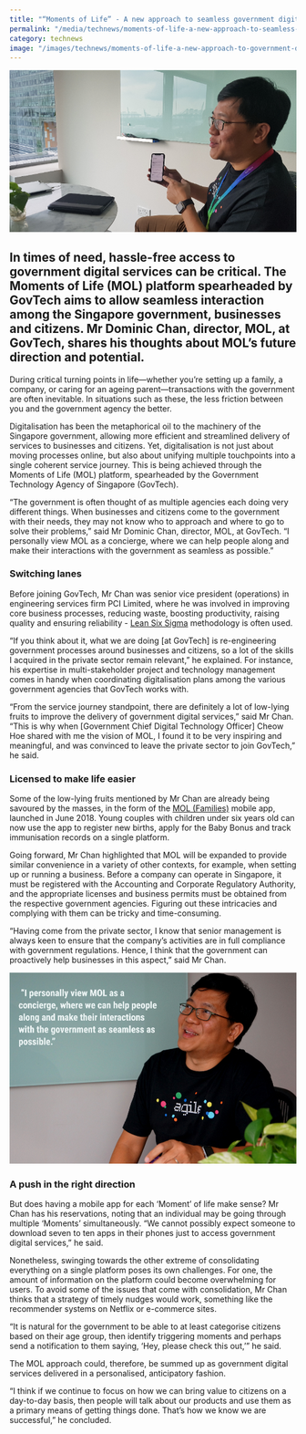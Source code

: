 ```yaml
---
title: "“Moments of Life” - A new approach to seamless government digital services"
permalink: "/media/technews/moments-of-life-a-new-approach-to-seamless-government-digital-services"
category: technews
image: "/images/technews/moments-of-life-a-new-approach-to-government-digital-services-part1.png"
---
```

     
![Mr Dominic Chan, director, MOL, at GovTech, shares his thoughts about MOL’s future direction and potential](/images/technews/moments-of-life-a-new-approach-to-government-digital-services-part1.png)

In times of need, hassle-free access to government digital services can be critical. The Moments of Life (MOL) platform spearheaded by GovTech aims to allow seamless interaction among the Singapore government, businesses and citizens. Mr Dominic Chan, director, MOL, at GovTech, shares his thoughts about MOL’s future direction and potential. 
---

During critical turning points in life—whether you’re setting up a family, a company, or caring for an ageing parent—transactions with the government are often inevitable. In situations such as these, the less friction between you and the government agency the better.

Digitalisation has been the metaphorical oil to the machinery of the Singapore government, allowing more efficient and streamlined delivery of services to businesses and citizens. Yet, digitalisation is not just about moving processes online, but also about unifying multiple touchpoints into a single coherent service journey. This is being achieved through the Moments of Life (MOL) platform, spearheaded by the Government Technology Agency of Singapore (GovTech).

“The government is often thought of as multiple agencies each doing very different things. When businesses and citizens come to the government with their needs, they may not know who to approach and where to go to solve their problems,” said Mr Dominic Chan, director, MOL, at GovTech. “I personally view MOL as a concierge, where we can help people along and make their interactions with the government as seamless as possible.”

### **Switching lanes**

Before joining GovTech, Mr Chan was senior vice president (operations) in engineering services firm PCI Limited, where he was involved in improving core business processes, reducing waste, boosting productivity, raising quality and ensuring reliability - [Lean Six Sigma](https://www.isixsigma.com/new-to-six-sigma/what-six-sigma/) methodology is often used.

“If you think about it, what we are doing [at GovTech] is re-engineering government processes around businesses and citizens, so a lot of the skills I acquired in the private sector remain relevant,” he explained. For instance, his expertise in multi-stakeholder project and technology management comes in handy when coordinating digitalisation plans among the various government agencies that GovTech works with. 

“From the service journey standpoint, there are definitely a lot of low-lying fruits to improve the delivery of government digital services,” said Mr Chan. “This is why when [Government Chief Digital Technology Officer] Cheow Hoe shared with me the vision of MOL, I found it to be very inspiring and meaningful, and was convinced to leave the private sector to join GovTech,” he said.

### **Licensed to make life easier**

Some of the low-lying fruits mentioned by Mr Chan are already being savoured by the masses, in the form of the [MOL (Families)](https://www.tech.gov.sg/media/technews/five-key-features-of-the-new-moments-of-life-app) mobile app, launched in June 2018. Young couples with children under six years old can now use the app to register new births, apply for the Baby Bonus and track immunisation records on a single platform.

Going forward, Mr Chan highlighted that MOL will be expanded to provide similar convenience in a variety of other contexts, for example, when setting up or running a business. Before a company can operate in Singapore, it must be registered with the Accounting and Corporate Regulatory Authority, and the appropriate licenses and business permits must be obtained from the respective government agencies. Figuring out these intricacies and complying with them can be tricky and time-consuming.

“Having come from the private sector, I know that senior management is always keen to ensure that the company’s activities are in full compliance with government regulations.  Hence, I think that the government can proactively help businesses in this aspect,” said Mr Chan. 

![Mr Dominic Chan, director, MOL, at GovTech, shares his thoughts about MOL’s future direction and potential](/images/technews/moments-of-life-a-new-approach-to-government-digital-services-part2.png)

### **A push in the right direction**

But does having a mobile app for each ‘Moment’ of life make sense? Mr Chan has his reservations, noting that an individual may be going through multiple ‘Moments’ simultaneously. “We cannot possibly expect someone to download seven to ten apps in their phones just to access government digital services,” he said.

Nonetheless, swinging towards the other extreme of consolidating everything on a single platform poses its own challenges. For one, the amount of information on the platform could become overwhelming for users. To avoid some of the issues that come with consolidation, Mr Chan thinks that a strategy of timely nudges would work, something like the recommender systems on Netflix or e-commerce sites.

“It is natural for the government to be able to at least categorise citizens based on their age group, then identify triggering moments and perhaps send a notification to them saying, ‘Hey, please check this out,’” he said.

The MOL approach could, therefore, be summed up as government digital services delivered in a personalised, anticipatory fashion.

“I think if we continue to focus on how we can bring value to citizens on a day-to-day basis, then people will talk about our products and use them as a primary means of getting things done. That’s how we know we are successful,” he concluded.
